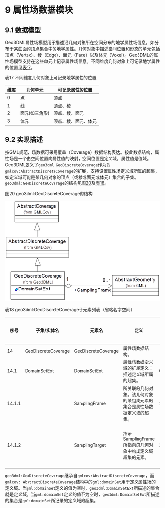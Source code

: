 # 9 属性场数据模块

## 9.1 数据模型

Geo3DML属性场模型用于描述沿几何对象所在空间分布的地学属性场信息，如分布于某曲面的顶点集合中的地学属性。几何对象中描述空间位置和形态的单元包括顶点（Vertex）、棱（Edge）、面元（Face）以及体元（Voxel）。Geo3DML的属性场模型支持在这些单元上记录属性场信息。不同维度几何对象上可记录地学属性的位置见[表17](#tbl-17)。

<a name="tbl-17" /><caption>表17 不同维度几何对象上可记录地学属性的位置</caption>

|维度|几何单元|可记录属性的位置|
|---|---|---|
|0|点|顶点|
|1|线|顶点、棱|
|2|面元(如三角形)|顶点、棱、面元|
|3|体元|顶点、棱、面元、体元|

## 9.2 实现描述

按GML规范，场数据可采用覆盖（Coverage）数据结构表达。按此数据结构，属性场是一个由空间位置向属性值的映射，空间位置是定义域，属性值是值域。Geo3DML定义了`geo3dml:GeoDiscreteCoverage`作为对`gmlcov:AbstractDiscreteCoverage`的扩展，支持设置属性场定义域所属的超集，如定义域可能是某几何对象的顶点（或棱或面元或体元）集合的子集。`geo3dml:GeoDiscreteCoverage`的结构见[图20](#pic-20)及[表18](#tbl-18)。

<a name="pic-20" /><caption>图20 geo3dml:GeoDiscreteCoverage的结构</caption>

![图20 geo3dml:GeoDiscreteCoverage的结构](./pictures/9-20.png)

<a name="tbl-18" /><caption>表18 geo3dml:GeoDiscreteCoverage子元素列表（省略名字空间）</caption>

|序号|子集/实体名|元素名|定义|出现次数|类型|值域|
|---|---|---|---|---|---|---|
|14|GeoDiscreteCoverage|GeoDiscreteCoverage|属性场数据结构。||类||
|14.1|DomainSetExt|DomainSetExt|属性场数据定义域的扩展定义：描述定义域所属的超集。|0..1|||
|14.1.1||SamplingFrame|所关联的几何对象。该几何对象的某组成元素的集合是属性场数据定义域的超集。|1|类|对gml:Abstract-Geometry实例的引用。|
|14.1.2||SamplingTarget|指示SamplingFrame所指向的几何对象中构成定义域超集的元素。|1|字符串|枚举值：VERTEX（顶点），EDGE（棱），FACE（面元），VOXEL（体元）。|

`geo3dml:GeoDiscreteCoverage`继承自`gmlcov:AbstractDiscreteCoverage`，而`gmlcov: AbstractDiscreteCoverage`结构中的`gml:domainSet`用于定义属性场的定义域。当`gml:domainSet`定义的值为空时，`geo3dml:DomainSetExt`所描述的集合就是定义域。当`gml:domainSet`定义的值不为空时，`geo3dml:DomainSetExt`所描述的集合是`gml:domainSet`所记录的定义域的超集。
